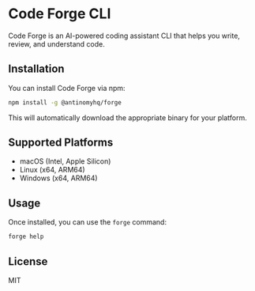 # Code Forge CLI

Code Forge is an AI-powered coding assistant CLI that helps you write, review, and understand code.

## Installation

You can install Code Forge via npm:

```bash
npm install -g @antinomyhq/forge
```

This will automatically download the appropriate binary for your platform.

## Supported Platforms

- macOS (Intel, Apple Silicon)
- Linux (x64, ARM64)
- Windows (x64, ARM64)

## Usage

Once installed, you can use the `forge` command:

```bash
forge help
```

## License

MIT
